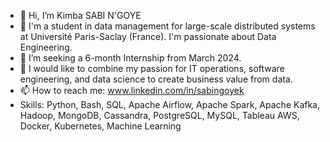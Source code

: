 - 👋 Hi, I’m Kimba SABI N'GOYE
- 👀 I'm a student in data management for large-scale distributed systems at Université Paris-Saclay (France). I'm passionate about Data Engineering.
- 🌱 I’m seeking a 6-month Internship from March 2024.
- 💞️  I would like to combine my passion for IT operations, software engineering, and data science to create business value from data.
- 📫 How to reach me: www.linkedin.com/in/sabingoyek
- Skills: Python, Bash, SQL, Apache Airflow, Apache Spark, Apache Kafka, Hadoop, MongoDB, Cassandra, PostgreSQL, MySQL, Tableau AWS, Docker, Kubernetes, Machine Learning

<!---
sabingoyek/sabingoyek is a ✨ special ✨ repository because its `README.md` (this file) appears on your GitHub profile.
You can click the Preview link to take a look at your changes.
--->
